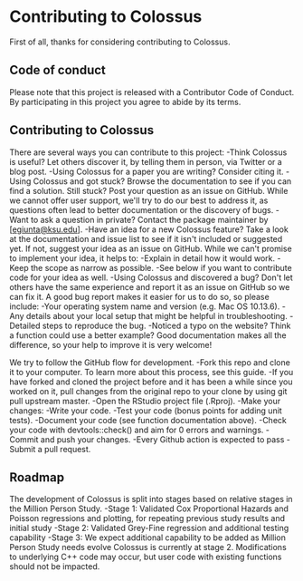 # Contributing to Colossus

First of all, thanks for considering contributing to Colossus.

## Code of conduct

Please note that this project is released with a Contributor Code of Conduct. By participating in this project you agree to abide by its terms.

## Contributing to Colossus

There are several ways you can contribute to this project:
    -Think Colossus is useful? Let others discover it, by telling them in person, via Twitter or a blog post.
    -Using Colossus for a paper you are writing? Consider citing it.
    -Using Colossus and got stuck? Browse the documentation to see if you can find a solution. Still stuck? Post your question as an issue on GitHub. While we cannot offer user support, we'll try to do our best to address it, as questions often lead to better documentation or the discovery of bugs.
    -Want to ask a question in private? Contact the package maintainer by [egiunta@ksu.edu].
    -Have an idea for a new Colossus feature? Take a look at the documentation and issue list to see if it isn't included or suggested yet. If not, suggest your idea as an issue on GitHub. While we can't promise to implement your idea, it helps to:
        -Explain in detail how it would work.
        -Keep the scope as narrow as possible.
    -See below if you want to contribute code for your idea as well.
    -Using Colossus and discovered a bug? Don't let others have the same experience and report it as an issue on GitHub so we can fix it. A good bug report makes it easier for us to do so, so please include:
        -Your operating system name and version (e.g. Mac OS 10.13.6).
        -Any details about your local setup that might be helpful in troubleshooting.
        -Detailed steps to reproduce the bug.
    -Noticed a typo on the website? Think a function could use a better example? Good documentation makes all the difference, so your help to improve it is very welcome!

We try to follow the GitHub flow for development.
    -Fork this repo and clone it to your computer. To learn more about this process, see this guide.
    -If you have forked and cloned the project before and it has been a while since you worked on it, pull changes from the original repo to your clone by using git pull upstream master.
    -Open the RStudio project file (.Rproj).
    -Make your changes:
        -Write your code.
        -Test your code (bonus points for adding unit tests).
        -Document your code (see function documentation above).
        -Check your code with devtools::check() and aim for 0 errors and warnings.
    -Commit and push your changes.
    -Every Github action is expected to pass
    -Submit a pull request.

## Roadmap
The development of Colossus is split into stages based on relative stages in the Million Person Study.
    -Stage 1: Validated Cox Proportional Hazards and Poisson regressions and plotting, for repeating previous study results and initial study
    -Stage 2: Validated Grey-Fine regression and additional testing capability
    -Stage 3: We expect additional capability to be added as Million Person Study needs evolve
Colossus is currently at stage 2. Modifications to underlying C++ code may occur, but user code with existing functions should not be impacted.

